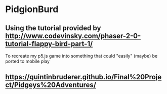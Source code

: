 # PidgionBurd

## Using the tutorial provided by http://www.codevinsky.com/phaser-2-0-tutorial-flappy-bird-part-1/

To recreate my p5.js game into something that could "easily" (maybe) be ported to mobile play

## https://quintinbruderer.github.io/Final%20Project/Pidgeys%20Adventures/
